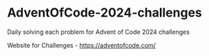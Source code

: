 # AdventOfCode-2024-challenges
Daily solving each problem for Advent of Code 2024 challenges


Website for Challenges - https://adventofcode.com/ 